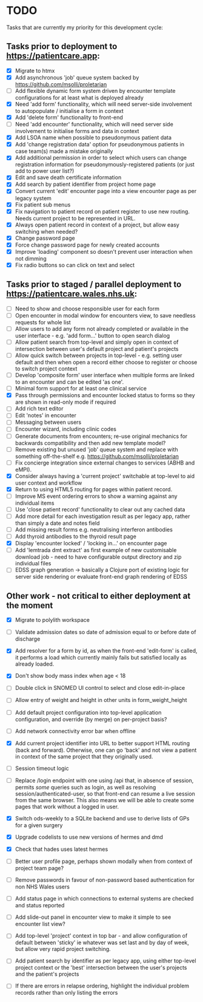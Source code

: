 # TODO

Tasks that are currently my priority for this development cycle:

## Tasks prior to deployment to https://patientcare.app:

* [x] Migrate to htmx
* [x] Add asynchronous 'job' queue system backed by https://github.com/msolli/proletarian
* [ ] Add flexible dynamic form system driven by encounter template configurations for at least what is deployed already
* [x] Need 'add form' functionality, which will need server-side involvement to autopopulate / initialise a form in context
* [x] Add 'delete form' functionality to front-end
* [ ] Need 'add encounter' functionality, which will need server side involvement to initialise forms and data in context
* [x] Add LSOA name when possible to pseudonymous patient data
* [x] Add 'change registration data' option for pseudonymous patients in case team(s) made a mistake originally
* [x] Add additional permission in order to select which users can change registration information for pseudonymously-registered patients (or just add to power user list?)
* [x] Edit and save death certificate information
* [x] Add search by patient identifier from project home page
* [x] Convert current 'edit' encounter page into a view encounter page as per legacy system
* [x] Fix patient sub menus
* [x] Fix navigation to patient record on patient register to use new routing. Needs current project to be represented in URL.
* [x] Always open patient record in context of a project, but allow easy switching when needed?
* [x] Change password page
* [x] Force change password page for newly created accounts
* [x] Improve 'loading' component so doesn't prevent user interaction when not dimming
* [x] Fix radio buttons so can click on text and select 

## Tasks prior to staged / parallel deployment to https://patientcare.wales.nhs.uk:

* [ ] Need to show and choose responsible user for each form
* [ ] Open encounter in modal window for encounters view, to save needless requests for whole list
* [ ] Allow users to add any form not already completed or available in the user interface - e.g. 'add form...' button to open search dialog
* [ ] Allow patient search from top-level and simply open in context of intersection between user's default project and patient's projects
* [ ] Allow quick switch between projects in top-level - e.g. setting user default and then when open a record either choose to register or choose to switch project context
* [ ] Develop 'composite form' user interface when multiple forms are linked to an encounter and can be edited 'as one'.
* [ ] Minimal form support for at least one clinical service 
* [x] Pass through permissions and encounter locked status to forms so they are shown in read-only mode if required
* [ ] Add rich text editor 
* [ ] Edit 'notes' in encounter
* [ ] Messaging between users
* [ ] Encounter wizard, including clinic codes
* [ ] Generate documents from encounters; re-use original mechanics for backwards compatibility and then add new template model?
* [ ] Remove existing but unused 'job' queue system and replace with something off-the-shelf e.g. https://github.com/msolli/proletarian
* [ ] Fix concierge integration since external changes to services (ABHB and eMPI).
* [x] Consider always having a 'current project' switchable at top-level to aid user context and workflow
* [x] Return to using HTML5 routing for pages within patient record. 
* [ ] Improve MS event ordering errors to show a warning against any individual items
* [ ] Use 'close patient record' functionality to clear out any cached data
* [ ] Add more detail for each investigation result as per legacy app, rather than simply a date and notes field
* [ ] Add missing result forms e.g. neutralising interferon antibodies
* [ ] Add thyroid antibodies to the thyroid result page
* [x] Display 'encounter locked' / 'locking in...' on encounter page
* [ ] Add 'lemtrada dmt extract' as first example of new customisable download job - need to have configurable output directory and zip individual files
* [ ] EDSS graph generation -> basically a Clojure port of existing logic for server side rendering or evaluate front-end graph rendering of EDSS

## Other work - not critical to either deployment at the moment

* [x] Migrate to polylith workspace
* [ ] Validate admission dates so date of admission equal to or before date of discharge
* [x] Add resolver for a form by id, as when the front-end 'edit-form' is called, it performs a load which currently mainly fails but satisfied locally as already loaded. 
* [x] Don't show body mass index when age < 18
* [ ] Double click in SNOMED UI control to select and close edit-in-place
* [ ] Allow entry of weight and height in other units in form_weight_height
* [ ] Add default project configuration into top-level application configuration, and override (by merge) on per-project basis?
* [ ] Add network connectivity error bar when offline
* [x] Add current project identifier into URL to better support HTML routing (back and forward). Otherwise, one can go 
'back' and not view a patient in context of the same project that they originally used.
* [ ] Session timeout logic
* [ ] Replace /login endpoint with one using /api that, in absence of session, permits *some* queries such as login, as well as resolving session/authenticated-user, 
so that front-end can resume a live session from the same browser. This also means we will be able to create some pages that work without a logged in user.
* [x] Switch ods-weekly to a SQLite backend and use to derive lists of GPs for a given surgery
* [x] Upgrade codelists to use new versions of hermes and dmd
* [x] Check that hades uses latest hermes
* [ ] Better user profile page, perhaps shown modally when from context of project team page?
* [ ] Remove passwords in favour of non-password based authentication for non NHS Wales users
* [ ] Add status page in which connections to external systems are checked and status reported
* [ ] Add slide-out panel in encounter view to make it simple to see encounter list view?
* [ ] Add top-level 'project' context in top bar - and allow configuration of default between 'sticky' ie whatever was set last and by day of week, but allow very rapid project switching.
* [ ] Add patient search by identifier as per legacy app, using either top-level project context or the 'best' intersection between the user's projects and the patient's projects
* [ ] If there are errors in relapse ordering, highlight the individual problem records rather than only listing the errors 

